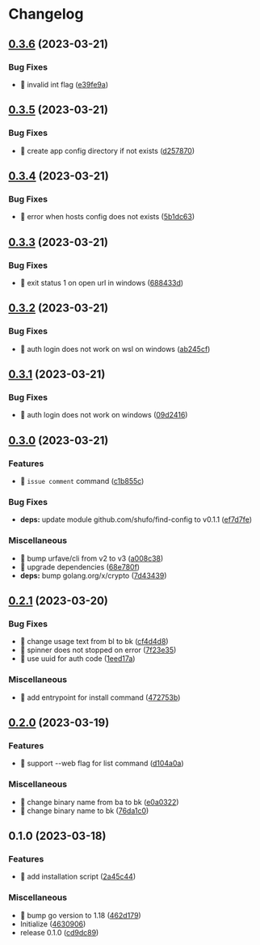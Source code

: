 # Changelog

## [0.3.6](https://github.com/shufo/backlog-cli/compare/v0.3.5...v0.3.6) (2023-03-21)


### Bug Fixes

* 🐛 invalid int flag ([e39fe9a](https://github.com/shufo/backlog-cli/commit/e39fe9a543dc938b098739d2e14e409eba787d9e))

## [0.3.5](https://github.com/shufo/backlog-cli/compare/v0.3.4...v0.3.5) (2023-03-21)


### Bug Fixes

* 🐛 create app config directory if not exists ([d257870](https://github.com/shufo/backlog-cli/commit/d2578701c83631155b863da91def614969a332de))

## [0.3.4](https://github.com/shufo/backlog-cli/compare/v0.3.3...v0.3.4) (2023-03-21)


### Bug Fixes

* 🐛 error when hosts config does not exists ([5b1dc63](https://github.com/shufo/backlog-cli/commit/5b1dc63935c069bf67980e5b7f5e3f7f6e282529))

## [0.3.3](https://github.com/shufo/backlog-cli/compare/v0.3.2...v0.3.3) (2023-03-21)


### Bug Fixes

* 🐛 exit status 1 on open url in windows ([688433d](https://github.com/shufo/backlog-cli/commit/688433d4675f0fd06e7b47522455a230026d3ee6))

## [0.3.2](https://github.com/shufo/backlog-cli/compare/v0.3.1...v0.3.2) (2023-03-21)


### Bug Fixes

* 🐛 auth login does not work on wsl on windows ([ab245cf](https://github.com/shufo/backlog-cli/commit/ab245cffc6fbdeb0a0bdb7cea55ce2ad0fadd9ab))

## [0.3.1](https://github.com/shufo/backlog-cli/compare/v0.3.0...v0.3.1) (2023-03-21)


### Bug Fixes

* 🐛 auth login does not work on windows ([09d2416](https://github.com/shufo/backlog-cli/commit/09d2416ba76f8f42fb7cafed30158280941882cb))

## [0.3.0](https://github.com/shufo/backlog-cli/compare/v0.2.1...v0.3.0) (2023-03-21)


### Features

* 🎸 `issue comment` command ([c1b855c](https://github.com/shufo/backlog-cli/commit/c1b855c5b88bb31a2ec5396eeb3adbed4296dbbb))


### Bug Fixes

* **deps:** update module github.com/shufo/find-config to v0.1.1 ([ef7d7fe](https://github.com/shufo/backlog-cli/commit/ef7d7feb33b3e6d24e866f80e74527e50e44a1fc))


### Miscellaneous

* 🤖 bump urfave/cli from v2 to v3 ([a008c38](https://github.com/shufo/backlog-cli/commit/a008c3838653d16bf5fca3bbb69f4cf4a756fa5b))
* 🤖 upgrade dependencies ([68e780f](https://github.com/shufo/backlog-cli/commit/68e780f27155ef822d55a21b5ab6f399cdaa225b))
* **deps:** bump golang.org/x/crypto ([7d43439](https://github.com/shufo/backlog-cli/commit/7d43439a49d21601c148eeb6e01b19228a5b9057))

## [0.2.1](https://github.com/shufo/backlog-cli/compare/v0.2.0...v0.2.1) (2023-03-20)


### Bug Fixes

* 🐛 change usage text from bl to bk ([cf4d4d8](https://github.com/shufo/backlog-cli/commit/cf4d4d808f2d76b0a66ab443dee5f1e8380be1a3))
* 🐛 spinner does not stopped on error ([7f23e35](https://github.com/shufo/backlog-cli/commit/7f23e35d401ef4323db289277bf80af223fb9299))
* 🐛 use uuid for auth code ([1eed17a](https://github.com/shufo/backlog-cli/commit/1eed17acd3acf492e6ca0a1d28bd6cd182c01d0f))


### Miscellaneous

* 🤖 add entrypoint for install command ([472753b](https://github.com/shufo/backlog-cli/commit/472753bd19574e64ecc15a9d6b4220b011306447))

## [0.2.0](https://github.com/shufo/backlog-cli/compare/v0.1.0...v0.2.0) (2023-03-19)


### Features

* 🎸 support --web flag for list command ([d104a0a](https://github.com/shufo/backlog-cli/commit/d104a0a32560f8b1a1191167b23df0496e7c1df4))


### Miscellaneous

* 🤖 change binary name from ba to bk ([e0a0322](https://github.com/shufo/backlog-cli/commit/e0a0322436d2adebb8d7c24657df15d550971894))
* 🤖 change binary name to bk ([76da1c0](https://github.com/shufo/backlog-cli/commit/76da1c0b9e8d20feabbdeb9811551b0a70513953))

## 0.1.0 (2023-03-18)


### Features

* 🎸 add installation script ([2a45c44](https://github.com/shufo/backlog-cli/commit/2a45c443c4d38fdc78a11bd9a7ffc2d8cbff20f1))


### Miscellaneous

* 🤖 bump go version to 1.18 ([462d179](https://github.com/shufo/backlog-cli/commit/462d17992743d9f78fd8a7ad0bd1a19452595113))
* Initialize ([4630906](https://github.com/shufo/backlog-cli/commit/4630906aa03a5068c6c6a8805ca6eabef1232eb6))
* release 0.1.0 ([cd9dc89](https://github.com/shufo/backlog-cli/commit/cd9dc893c2ad97eddae151710adba2ff85a89902))
